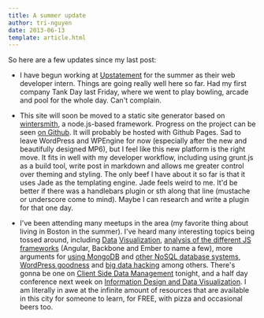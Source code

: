 ```yaml
---
title: A summer update
author: tri-nguyen
date: 2013-06-13
template: article.html
---
```


So here are a few updates since my last post:

- I have begun working at [Upstatement](http://upstatement.com) for the summer as their web developer intern. Things are going really well here so far. Had my first company Tank Day last Friday, where we went to play bowling, arcade and pool for the whole day. Can't complain.

- This site will soon be moved to a static site generator based on [wintersmith](http://wintersmith.io), a node.js-based framework. Progress on the project can be seen [on Github](https://github.com/tnguyen14/wintersmith). It will probably be hosted with Github Pages. Sad to leave WordPress and WPEngine for now (especially after the new and beautifully designed MP6), but I feel like this new platform is the right move. It fits in well with my developer workflow, including using grunt.js as a build tool, write post in markdown and allows me greater control over theming and styling. The only beef I have about it so far is that it uses Jade as the templating engine. Jade feels weird to me. It'd be better if there was a handlebars plugin or sth along that line (mustache or underscore come to mind). Maybe I can research and write a plugin for that one day.

- I've been attending many meetups in the area (my favorite thing about living in Boston in the summer). I've heard many interesting topics being tossed around, including [Data](http://www.meetup.com/Boston-Frontend-Developers/events/118950602/) [Visualization](http://openvisconf.com), [analysis of the different JS frameworks](http://www.meetup.com/html5boston/events/119440202/) (Angular, Backbone and Ember to name a few), more arguments for [using MongoDB](http://www.meetup.com/Boston-MongoDB-User-Group/events/113031362/) and [other NoSQL database systems](http://www.meetup.com/Boston-MongoDB-User-Group/events/119162122/), [WordPress goodness](http://www.meetup.com/boston-wordpress-meetup/events/112452922/) and [big data hacking](http://www.meetup.com/Boston-Data-Mining/events/120911302/) among others. There's gonna be one on [Client Side Data Management](http://www.meetup.com/javascript-2/events/121041442/) tonight, and a half day conference next week on [Information Design and Data Visualization](http://www.northeastern.edu/camd/artdesign/events/swiss-style-reboot/). I am literally in awe at the infinite amount of resources that are available in this city for someone to learn, for FREE, with pizza and occasional beers too.